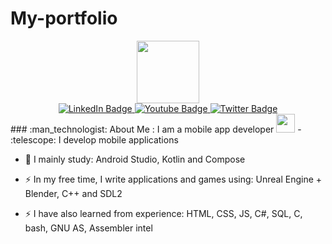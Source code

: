 # My-portfolio
<div id="header" align="center">
  <img src="https://media.giphy.com/media/L1R1tvI9svkIWwpVYr/giphy.gif" width="100"/>
</div>
<div id="badges" align="center">
  <a href="your-linkedin-URL">
    <img src="https://img.shields.io/badge/LinkedIn-blue?style=for-the-badge&logo=linkedin&logoColor=white" alt="LinkedIn Badge"/>
  </a>
  <a href="your-youtube-URL">
    <img src="https://img.shields.io/badge/YouTube-red?style=for-the-badge&logo=youtube&logoColor=white" alt="Youtube Badge"/>
  </a>
  <a href="your-twitter-URL">
    <img src="https://img.shields.io/badge/Twitter-blue?style=for-the-badge&logo=twitter&logoColor=white" alt="Twitter Badge"/>
  </a>
</div>
<div id="counter" align="center">
<img src="https://komarev.com/ghpvc/?username=Haysboy&style=flat-square&color=blue" alt="" />
</div>
### :man_technologist: About Me : I am a mobile app developer <img src="https://media.giphy.com/media/WUlplcMpOCEmTGBtBW/giphy.gif" width="30">
- :telescope: I develop mobile applications

- :seedling: I mainly study: Android Studio, Kotlin and Compose

- :zap: In my free time, I write applications and games using: Unreal Engine + Blender, C++ and SDL2 
- :zap: I have also learned from experience: HTML, CSS, JS, C#, SQL, C, bash, GNU AS, Assembler intel


